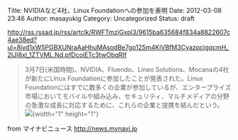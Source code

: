 Title: NVIDIAなど4社、Linux Foundationへの参加を表明
Date: 2012-03-08 23:46
Author: masayukig
Category: Uncategorized
Status: draft

<http://rss.rssad.jp/rss/artclk/RWFTmzjGxpl3/9615ba635684f834a8822607c4ae38ed?ul=8jvd1xW5PGBXUNraAaHhuMAsodBe7go125m4KjVBfM3CyazpcjgqcmH_2IJI8xl_1ZTVML.Nd.pfDcoiETc3twObqRIf>  
  
  

> 3月7日(米国時間)、NVIDIA、Fluendo、Lineo
> Solutions、Mocanaの4社が新たにLinux
> Foundationに参加したことが発表された。Linux
> Foundationにはすでに数多くの企業が参加しているが、エンタープライズ市場においてモバイルや組み込み、セキュリティ、マルチメディアの分野の急激な成長に対応するために、これらの企業と提携を結んだという。
> ![](http://rss.rssad.jp/rss/artimg/RWFTmzjGxpl3/9615ba635684f834a8822607c4ae38ed){width="1"
> height="1"}

  
  
from マイナビニュース <http://news.mynavi.jp>
